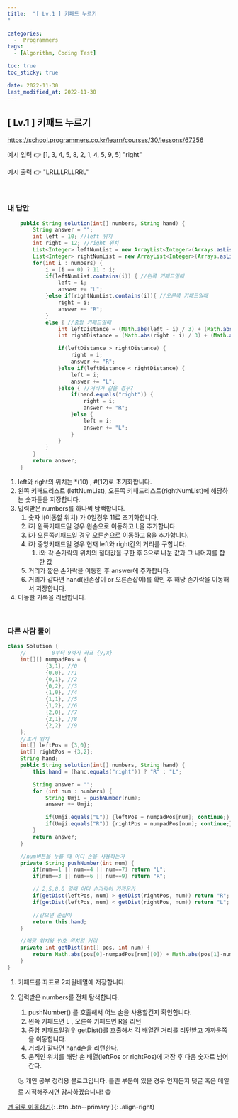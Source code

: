 ```yaml
---
title:  "[ Lv.1 ] 키패드 누르기
" 

categories:
  -  Programmers
tags:
  - [Algorithm, Coding Test]

toc: true
toc_sticky: true

date: 2022-11-30
last_modified_at: 2022-11-30
---
```



## [ Lv.1 ] 키패드 누르기



<a>https://school.programmers.co.kr/learn/courses/30/lessons/67256</a>

예시 입력 👉 [1, 3, 4, 5, 8, 2, 1, 4, 5, 9, 5]	"right"		

예시 출력 👉 "LRLLLRLLRRL"


<br>

### 내 답안


```java
    public String solution(int[] numbers, String hand) {
		String answer = "";
		int left = 10; //left 위치
		int right = 12; //right 위치
		List<Integer> leftNumList = new ArrayList<Integer>(Arrays.asList(1,4,7));
		List<Integer> rightNumList = new ArrayList<Integer>(Arrays.asList(3,6,9));
		for(int i : numbers) {
			i = (i == 0) ? 11 : i; 
			if(leftNumList.contains(i)) { //왼쪽 키패드일때
				left = i;
				answer += "L";
			}else if(rightNumList.contains(i)){ //오른쪽 키패드일때
				right = i;
				answer += "R";
			}
			else { //중앙 키패드일때
				int leftDistance = (Math.abs(left - i) / 3) + (Math.abs(left - i) % 3);
				int rightDistance = (Math.abs(right - i) / 3) + (Math.abs(right - i) % 3);

				if(leftDistance > rightDistance) { 
					right = i;
					answer += "R";
				}else if(leftDistance < rightDistance) {
					left = i;
					answer += "L";
				}else { //거리가 같을 경우?
					if(hand.equals("right")) {
						right = i;
						answer += "R";
					}else {
						left = i;
						answer += "L";
					}	
				}
			}
		}	
		return answer;
    }


```
1. left와 right의 위치는 *(10) , #(12)로 초기화합니다.
2. 왼쪽 키패드리스트 (leftNumList), 오른쪽 키패드리스트(rightNumList)에 해당하는 숫자들을 저장합니다.
3. 입력받은 numbers를 하나씩 탐색합니다.
	1. 숫자 i(이동할 위치) 가 0일경우 11로 초기화합니다.
	2. i가 왼쪽키패드일 경우 왼손으로 이동하고 L을 추가합니다.
	3. i가 오른쪽키패드일 경우 오른손으로 이동하고 R을 추가합니다.
	4. i가 중앙키패드일 경우 현재 left와 right간의 거리를 구합니다.
		1. i와 각 손가락의 위치의 절대값을 구한 후 3으로 나눈 값과 그 나머지를 합한 값
	5. 거리가 짧은 손가락을 이동한 후 answer에 추가합니다.
	6. 거리가 같다면 hand(왼손잡이 or 오른손잡이)를 확인 후 해당 손가락을 이동해서 저장합니다.
4. 이동한 기록을 리턴합니다.
<br>


### 다른 사람 풀이


```java
class Solution {
    //        0부터 9까지 좌표 {y,x}
    int[][] numpadPos = {
            {3,1}, //0
            {0,0}, //1
            {0,1}, //2
            {0,2}, //3
            {1,0}, //4
            {1,1}, //5
            {1,2}, //6
            {2,0}, //7
            {2,1}, //8
            {2,2}  //9
    };
    //초기 위치
    int[] leftPos = {3,0};
    int[] rightPos = {3,2};
    String hand;
    public String solution(int[] numbers, String hand) {
        this.hand = (hand.equals("right")) ? "R" : "L";

        String answer = "";
        for (int num : numbers) {
            String Umji = pushNumber(num);
            answer += Umji;

            if(Umji.equals("L")) {leftPos = numpadPos[num]; continue;}
            if(Umji.equals("R")) {rightPos = numpadPos[num]; continue;}
        }
        return answer;
    }

    //num버튼을 누를 때 어디 손을 사용하는가
    private String pushNumber(int num) {
        if(num==1 || num==4 || num==7) return "L";
        if(num==3 || num==6 || num==9) return "R";

        // 2,5,8,0 일때 어디 손가락이 가까운가
        if(getDist(leftPos, num) > getDist(rightPos, num)) return "R";
        if(getDist(leftPos, num) < getDist(rightPos, num)) return "L";

        //같으면 손잡이
        return this.hand;
    }

    //해당 위치와 번호 위치의 거리
    private int getDist(int[] pos, int num) {
        return Math.abs(pos[0]-numpadPos[num][0]) + Math.abs(pos[1]-numpadPos[num][1]);
    }
}
```
1. 키패드를 좌표로 2차원배열에 저장합니다.
2. 입력받은 numbers를 전체 탐색합니다.
	1. pushNumber() 를 호출해서 어느 손을 사용할건지 확인합니다.
	2. 왼쪽 키패드면 L , 오른쪽 키패드면 R을 리턴
	3. 중앙 키패드일경우 getDist()를 호출해서 각 배열간 거리를 리턴받고 가까운쪽을 이동합니다.
	4. 거리가 같다면 hand손을 리턴한다.
	5. 움직인 위치를 해당 손 배열(leftPos or rightPos)에 저장 후 다음 숫자로 넘어간다.



    🌜 개인 공부 정리용 블로그입니다. 틀린 부분이 있을 경우 
    언제든지 댓글 혹은 메일로 지적해주시면 감사하겠습니다! 😄

[맨 위로 이동하기](#){: .btn .btn--primary }{: .align-right}